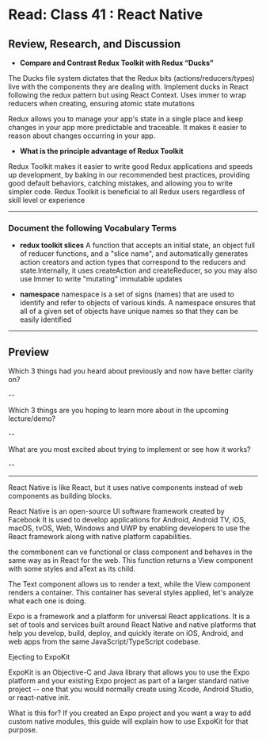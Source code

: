 # Read: Class 41 : React Native

## Review, Research, and Discussion

- **Compare and Contrast Redux Toolkit with Redux “Ducks”**

The Ducks file system dictates that the Redux bits (actions/reducers/types) live with the components they are dealing with.
Implement ducks in React following the redux pattern but using React Context. Uses immer to wrap reducers when creating, ensuring atomic state mutations

Redux allows you to manage your app's state in a single place and keep changes in your app more predictable and traceable. It makes it easier to reason about changes occurring in your app.

- **What is the principle advantage of Redux Toolkit**

Redux Toolkit makes it easier to write good Redux applications and speeds up development, by baking in our recommended best practices, providing good default behaviors, catching mistakes, and allowing you to write simpler code. Redux Toolkit is beneficial to all Redux users regardless of skill level or experience

---

### Document the following Vocabulary Terms

- **redux toolkit slices** A function that accepts an initial state, an object full of reducer functions, and a "slice name", and automatically generates action creators and action types that correspond to the reducers and state.Internally, it uses createAction and createReducer, so you may also use Immer to write "mutating" immutable updates

- **namespace** namespace is a set of signs (names) that are used to identify and refer to objects of various kinds. A namespace ensures that all of a given set of objects have unique names so that they can be easily identified

---

## Preview

Which 3 things had you heard about previously and now have better clarity on?

--

Which 3 things are you hoping to learn more about in the upcoming lecture/demo?

--

What are you most excited about trying to implement or see how it works?

--

---

React Native is like React, but it uses native components instead of web components as building blocks.

React Native is an open-source UI software framework created by Facebook It is used to develop applications for Android, Android TV, iOS, macOS, tvOS, Web, Windows and UWP by enabling developers to use the React framework along with native platform capabilities.

the commbonent can ve functional or class component and behaves in the same way as in React for the web. This function returns a View component with some styles and aText as its child.

The Text component allows us to render a text, while the View component renders a container. This container has several styles applied, let's analyze what each one is doing.

Expo is a framework and a platform for universal React applications. It is a set of tools and services built around React Native and native platforms that help you develop, build, deploy, and quickly iterate on iOS, Android, and web apps from the same JavaScript/TypeScript codebase.

Ejecting to ExpoKit

ExpoKit is an Objective-C and Java library that allows you to use the Expo platform and your existing Expo project as part of a larger standard native project -- one that you would normally create using Xcode, Android Studio, or react-native init.

What is this for?
If you created an Expo project and you want a way to add custom native modules, this guide will explain how to use ExpoKit for that purpose.
